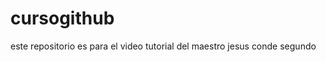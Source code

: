 cursogithub
===========

este repositorio es para el video tutorial del maestro jesus conde
segundo
